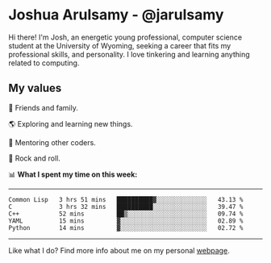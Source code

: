 # Joshua Arulsamy - @jarulsamy

Hi there! I'm Josh, an energetic young professional, computer science student at the University of Wyoming, seeking a career that fits my professional skills, and personality. I love tinkering and learning anything related to computing.

## My values

:yellow_heart: Friends and family.

:earth_americas: Exploring and learning new things.

:book: Mentoring other coders.

:guitar: Rock and roll.

:bar_chart: **What I spent my time on this week:**

------
<!--START_SECTION:waka-->
```text
Common Lisp   3 hrs 51 mins   ██████████▓░░░░░░░░░░░░░░   43.13 % 
C             3 hrs 32 mins   ██████████░░░░░░░░░░░░░░░   39.47 % 
C++           52 mins         ██▒░░░░░░░░░░░░░░░░░░░░░░   09.74 % 
YAML          15 mins         ▓░░░░░░░░░░░░░░░░░░░░░░░░   02.89 % 
Python        14 mins         ▓░░░░░░░░░░░░░░░░░░░░░░░░   02.72 % 
```
<!--END_SECTION:waka-->
------

Like what I do? Find more info about me on my personal [webpage](https://arulsamy.me).
